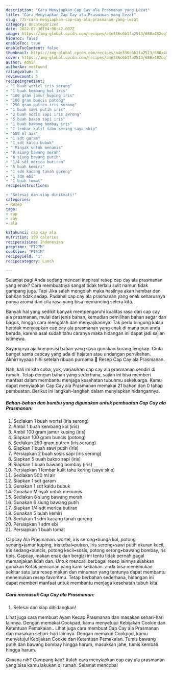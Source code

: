 ```yaml
---
description: "Cara Menyiapkan Cap Cay ala Prasmanan yang Lezat"
title: "Cara Menyiapkan Cap Cay ala Prasmanan yang Lezat"
slug: 775-cara-menyiapkan-cap-cay-ala-prasmanan-yang-lezat
category: Uncategorized
date: 2022-07-30T04:06:42.087Z
image: https://img-global.cpcdn.com/recipes/a4e336c6b1fa2513/680x482cq70/cap-cay-ala-prasmanan-foto-resep-utama.jpg
hideToc: false
enableToc: true
enableTocContent: false
thumbnail: https://img-global.cpcdn.com/recipes/a4e336c6b1fa2513/680x482cq70/cap-cay-ala-prasmanan-foto-resep-utama.jpg
cover: https://img-global.cpcdn.com/recipes/a4e336c6b1fa2513/680x482cq70/cap-cay-ala-prasmanan-foto-resep-utama.jpg
author: Admin
authorAv: notfound
ratingvalue: 5
reviewcount: 5
recipeingredient:
- "1 buah wortel iris serong"
- "1 buah kembang kol iris"
- "100 gram jamur kuping iris"
- "100 gram buncis potong"
- "250 gram putren iris serong"
- "1 buah sawi putih iris"
- "2 buah sosis sapi iris serong"
- "5 buah bakso sapi iris"
- "1 buah bawang bombay iris"
- "1 lembar kulit tahu kering saya skip"
- "500 ml air"
- "1 sdt garam"
- "1 sdt kaldu bubuk"
- " Minyak untuk menumis"
- "8 siung bawang merah"
- "6 siung bawang putih"
- "1/4 sdt merica butiran"
- "5 buah kemiri"
- "1 sdm kacang tanah goreng"
- "1 sdm ebi"
- "1 buah tomat"
recipeinstructions:

- "Selesai dan siap dinikmati!"
categories:
- Resep
tags:
- cap
- cay
- ala

katakunci: cap cay ala 
nutrition: 199 calories
recipecuisine: Indonesian
preptime: "PT27M"
cooktime: "PT51M"
recipeyield: "1"
recipecategory: Lunch

---
```



Selamat pagi Anda sedang mencari inspirasi resep cap cay ala prasmanan yang enak? Cara membuatnya sangat tidak terlalu sulit namun tidak gampang juga. Tapi Jika salah mengolah maka hasilnya akan hambar dan bahkan tidak sedap. Padahal cap cay ala prasmanan yang enak seharusnya punya aroma dan cita rasa yang bisa memancing selera kita.


Banyak hal yang sedikit banyak mempengaruhi kualitas rasa dari cap cay ala prasmanan, mulai dari jenis bahan, kemudian pemilihan bahan segar dan bagus, hingga cara mengolah dan menyajikannya. Tak perlu bingung kalau hendak menyiapkan cap cay ala prasmanan yang enak di mana pun anda berada, karena asal sudah tahu caranya maka hidangan ini dapat jadi sajian istimewa.

Sayangnya aja komposisi bahan yang saya gunakan kurang lengkap. Cinta banget sama capcay yang ada di hajatan atau undangan pernikahan. Akhirrnyyaaa hihi setelah ribuan purnama 🤣 Resep Cap Cay ala Prasmanan.


Nah, kali ini kita coba, yuk, variasikan cap cay ala prasmanan sendiri di rumah. Tetap dengan bahan yang sederhana, sajian ini bisa memberi manfaat dalam membantu menjaga kesehatan tubuhmu sekeluarga. Kamu dapat menyiapkan Cap Cay ala Prasmanan memakai 21 bahan dan 0 tahap pembuatan. Berikut ini langkah-langkah dalam menyiapkan hidangannya.

<!--inarticleads1-->

##### Bahan-bahan dan bumbu yang digunakan untuk pembuatan Cap Cay ala Prasmanan:

1. Sediakan 1 buah wortel (iris serong)
1. Ambil 1 buah kembang kol (iris)
1. Ambil 100 gram jamur kuping (iris)
1. Siapkan 100 gram buncis (potong)
1. Sediakan 250 gram putren (iris serong)
1. Siapkan 1 buah sawi putih (iris)
1. Persiapkan 2 buah sosis sapi (iris serong)
1. Siapkan 5 buah bakso sapi (iris)
1. Siapkan 1 buah bawang bombay (iris)
1. Persiapkan 1 lembar kulit tahu kering (saya skip)
1. Sediakan 500 ml air
1. Siapkan 1 sdt garam
1. Gunakan 1 sdt kaldu bubuk
1. Gunakan  Minyak untuk menumis
1. Sediakan 8 siung bawang merah
1. Gunakan 6 siung bawang putih
1. Siapkan 1/4 sdt merica butiran
1. Gunakan 5 buah kemiri
1. Sediakan 1 sdm kacang tanah goreng
1. Persiapkan 1 sdm ebi
1. Persiapkan 1 buah tomat


Capcay Ala Prasmanan. wortel, iris serong•bunga kol, potong sedang•jamur kuping, iris tebal•putren, iris serong•sawi putih ukuran kecil, iris sedang•buncis, potong kecil•sosis, potong serong•bawang bombay, ris tipis. Capcay, makan enak dan bergizi ini tentu tidak pernah gagal memanjakan lidah dan. Untuk mencari berbagai resep lainnya silahkan gunakan Kotak pencarian yang kami sediakan. anda bisa menemukan sekitar satu juta resep makan dan minuman yang tentunya dapat membantu menemukan resep favoritmu. Tetap berbahan sederhana, hidangan ini dapat memberi manfaat untuk membantu menjaga kesehatan tubuh kita. 

<!--inarticleads2-->

##### Cara memasak Cap Cay ala Prasmanan:


1. Selesai dan siap dihidangkan!

Lihat juga cara membuat Ayam Kecap Prasmanan dan masakan sehari-hari lainnya. Dengan memakai Cookpad, kamu menyetujui Kebijakan Cookie dan Ketentuan Pemakaian.. Lihat juga cara membuat Cap Cay ala Prasmanan dan masakan sehari-hari lainnya. Dengan memakai Cookpad, kamu menyetujui Kebijakan Cookie dan Ketentuan Pemakaian. Tumis bawang putih dan bawang bombay hingga harum, masukkan jahe, tumis kembali hingga harum. 

Gimana nih? Gampang kan? Itulah cara menyiapkan cap cay ala prasmanan yang bisa kamu lakukan di rumah. Selamat mencoba!
